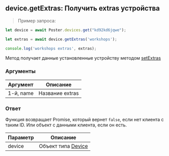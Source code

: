 ## device.getExtras: Получить extras устройства

> Пример запроса:

```javascript
let device = await Poster.devices.get("kd92kd6jqwe");

let extras = await device.getExtras('workshops');

console.log('workshops extras', extras);
```

Метод получает данные установленные устройству методом [setExtras](/docs/v3/device/transport/method/setExtras)

### Аргументы

Аргумент | Описание
-------- | --------
1-й, name | Название extras

### Ответ

Функция возвращает Promise, который вернет `false`, если нет клиента с таким ID. Или объект с данными клиента, если он есть.

Параметр | Описание
-------- | --------
device | Объект типа [Device](/docs/v3/pos/types/device)
